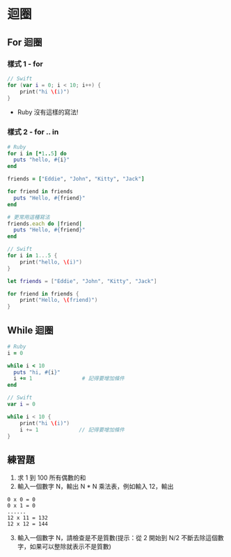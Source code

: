 # 迴圈

## For 迴圈

### 樣式 1 - for

```swift
// Swift
for (var i = 0; i < 10; i++) {
    print("hi \(i)")
}
```

* Ruby 沒有這樣的寫法!

### 樣式 2 - for .. in

```ruby
# Ruby
for i in [*1..5] do
  puts "hello, #{i}"
end

friends = ["Eddie", "John", "Kitty", "Jack"]

for friend in friends
  puts "Hello, #{friend}"
end

# 更常用這種寫法
friends.each do |friend|
  puts "Hello, #{friend}"
end
```

```swift
// Swift
for i in 1...5 {
    print("hello, \(i)")
}

let friends = ["Eddie", "John", "Kitty", "Jack"]

for friend in friends {
    print("Hello, \(friend)")
}
```

## While 迴圈

```ruby
# Ruby
i = 0

while i < 10
  puts "hi, #{i}"
  i += 1                # 記得要增加條件
end
```

```swift
// Swift
var i = 0

while i < 10 {
    print("hi \(i)")
    i += 1             // 記得要增加條件
}
```

## 練習題
1. 求 1 到 100 所有偶數的和
2. 輸入一個數字 N，輸出 N * N 乘法表，例如輸入 12，輸出
```
0 x 0 = 0
0 x 1 = 0
......
12 x 11 = 132
12 x 12 = 144
```
3. 輸入一個數字 N，請檢查是不是質數(提示：從 2 開始到 N/2 不斷去除這個數字，如果可以整除就表示不是質數)
